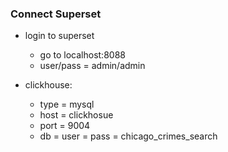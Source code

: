 ### Connect Superset

- login to superset
    - go to localhost:8088
    - user/pass = admin/admin

- clickhouse:
    - type = mysql
    - host = clickhosue
    - port = 9004
    - db = user = pass = chicago_crimes_search